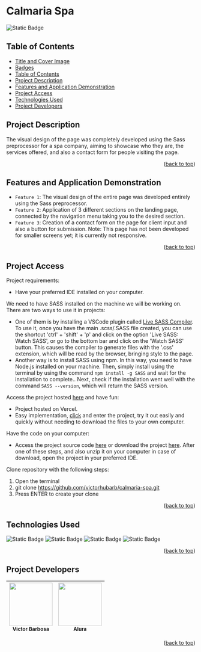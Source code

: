 # Calmaria Spa <a name="readme-top"></a>
![Static Badge](https://img.shields.io/badge/status-completed-green?style=for-the-badge)

## Table of Contents 
* [Title and Cover Image](#title-and-cover-image)
* [Badges](#badges)
* [Table of Contents](#table-of-contents)
* [Project Description](#project-description)
* [Features and Application Demonstration](#features-and-application-demonstration)
* [Project Access](#project-access)
* [Technologies Used](#technologies-used)
* [Project Developers](#project-developers)

## Project Description
The visual design of the page was completely developed using the Sass preprocessor for a spa company, aiming to showcase who they are, the services offered, and also a contact form for people visiting the page.
<p align="right">(<a href="#readme-top">back to top</a>)</p>
 
## Features and Application Demonstration
- `Feature 1`: The visual design of the entire page was developed entirely using the Sass preprocessor.
- `Feature 2`: Application of 3 different sections on the landing page, connected by the navigation menu taking you to the desired section.
- `Feature 3`: Creation of a contact form on the page for client input and also a button for submission.
Note: This page has not been developed for smaller screens yet; it is currently not responsive.
<p align="right">(<a href="#readme-top">back to top</a>)</p>

## Project Access
Project requirements:
 - Have your preferred IDE installed on your computer.

We need to have SASS installed on the machine we will be working on. There are two ways to use it in projects: 
  - One of them is by installing a VSCode plugin called [Live SASS Compiler](https://marketplace.visualstudio.com/items?itemName=glenn2223.live-SASS). To use it, once you have the main .scss/.SASS file created, you can use the shortcut 'ctrl' + 'shift' + 'p' and click on the option 'Live SASS: Watch SASS', or go to the bottom bar and click on the 'Watch SASS' button. This causes the compiler to generate files with the '.css' extension, which will be read by the browser, bringing style to the page.
  - Another way is to install SASS using npm. In this way, you need to have Node.js installed on your machine. Then, simply install using the terminal by using the command `npm install -g SASS` and wait for the installation to complete.. Next, check if the installation went well with the command `SASS --version`, which will return the SASS version.

Access the project hosted [here](https://calmaria-spa-livid.vercel.app) and have fun:
 - Project hosted on Vercel.
 - Easy implementation, [click](https://calmaria-spa-livid.vercel.app) and enter the project, try it out easily and quickly without needing to download the files to your own computer.

Have the code on your computer:
 - Access the project source code [here](https://github.com/victorhubarb/calmaria-spa) or download the project [here](https://github.com/victorhubarb/calmaria-spa/archive/refs/heads/main.zip). After one of these steps, and also unzip it on your computer in case of download, open the project in your preferred IDE.

Clone repository with the following steps:
 1. Open the terminal
 2. git clone https://github.com/victorhubarb/calmaria-spa.git
 3. Press ENTER to create your clone
<p align="right">(<a href="#readme-top">back to top</a>)</p>

## Technologies Used
![Static Badge](https://img.shields.io/badge/HTML5-E34F26?style=for-the-badge&logo=html5&logoColor=white)
![Static Badge](https://img.shields.io/badge/CSS3-1572B6?style=for-the-badge&logo=css3&logoColor=white)
![Static Badge](https://img.shields.io/badge/Sass-CC6699?style=for-the-badge&logo=sass&logoColor=white)
![Static Badge](https://img.shields.io/badge/Figma-F24E1E?style=for-the-badge&logo=figma&logoColor=white)
<p align="right">(<a href="#readme-top">back to top</a>)</p>

## Project Developers
| [<img loading="lazy" src="https://avatars.githubusercontent.com/u/80085116?v=4" width=115><br><sub>Victor Barbosa</sub>](https://github.com/victorhubarb) | [<img loading="lazy" src="https://avatars.githubusercontent.com/u/4975968?s=200&v=4" width=115><br><sub>Alura</sub>](https://github.com/alura-cursos) |
| :---: | :--: |
<p align="right">(<a href="#readme-top">back to top</a>)</p>
